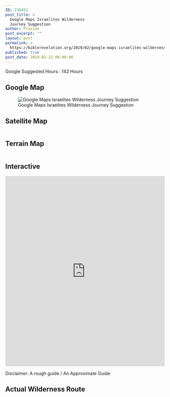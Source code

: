 ```yaml
---
ID: 238451
post_title: >
  Google Maps Israelites Wilderness
  Journey Suggestion
author: Praison
post_excerpt: ""
layout: post
permalink: >
  https://biblerevelation.org/2019/02/google-maps-israelites-wilderness-journey-suggestion/
published: true
post_date: 2019-02-22 06:08:46
---
```

<!-- wp:paragraph -->
<p>Google Suggested Hours : 142 Hours</p>
<!-- /wp:paragraph -->

<!-- wp:heading -->
<h2>Google Map</h2>
<!-- /wp:heading -->

<!-- wp:image {"id":238462,"align":"full"} -->
<figure class="wp-block-image alignfull"><img src="https://biblerevelation.org/wordpress/wp-content/uploads/2019/02/Google-Maps-Israelites-Wilderness-Journey-Suggestion.png" alt="Google Maps Israelites Wilderness Journey Suggestion" class="wp-image-238462"/><figcaption>Google Maps Israelites Wilderness Journey Suggestion</figcaption></figure>
<!-- /wp:image -->

<!-- wp:heading -->
<h2>Satellite Map</h2>
<!-- /wp:heading -->

<!-- wp:image {"id":238471,"align":"full"} -->
<figure class="wp-block-image alignfull"><img src="https://biblerevelation.org/wordpress/wp-content/uploads/2019/02/Google-Maps-Israelites-Wilderness-Journey-Suggestion-Satellite.png" alt="" class="wp-image-238471"/></figure>
<!-- /wp:image -->

<!-- wp:heading -->
<h2>Terrain Map</h2>
<!-- /wp:heading -->

<!-- wp:image {"id":238472,"align":"full"} -->
<figure class="wp-block-image alignfull"><img src="https://biblerevelation.org/wordpress/wp-content/uploads/2019/02/Google-Maps-Israelites-Wilderness-Journey-Suggestion-Terrain.png" alt="" class="wp-image-238472"/></figure>
<!-- /wp:image -->

<!-- wp:heading -->
<h2>Interactive</h2>
<!-- /wp:heading -->

<!-- wp:html -->
<iframe src="https://www.google.com/maps/embed?pb=!1m28!1m12!1m3!1d3515872.7210690593!2d31.47347890908955!3d30.62072453660919!2m3!1f0!2f0!3f0!3m2!1i1024!2i768!4f13.1!4m13!3e2!4m5!1s0x151cca65ee2174fb%3A0x4e1d67105b9da51b!2sThe+Baptismal+Site+of+Jesus+Christ%2C+Jordan!3m2!1d31.837464399999998!2d35.5495859!4m5!1s0x14f8306a3c40aecd%3A0x3f9ad8c19aeb8aa6!2sQantir%2C+El-Ghazaly%2C+Markaz+Fakous%2C+Ash+Sharqia+Governorate%2C+Egypt!3m2!1d30.8035513!2d31.8380877!5e0!3m2!1sen!2suk!4v1550815764674" width="100%" height="600" frameborder="0" style="border:0" allowfullscreen=""></iframe>
<!-- /wp:html -->

<!-- wp:paragraph -->
<p>Disclaimer: A rough guide / An Approximate Guide</p>
<!-- /wp:paragraph -->

<!-- wp:heading -->
<h2>Actual Wilderness Route</h2>
<!-- /wp:heading -->

<!-- wp:image {"id":238475,"align":"full"} -->
<figure class="wp-block-image alignfull"><img src="https://biblerevelation.org/wordpress/wp-content/uploads/2019/02/wilderness-journey.jpg" alt="" class="wp-image-238475"/></figure>
<!-- /wp:image -->